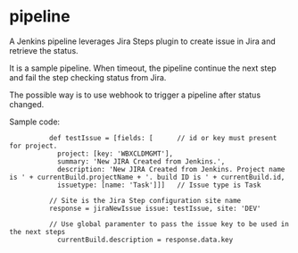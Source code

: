 # pipeline

A Jenkins pipeline leverages Jira Steps plugin to create issue in Jira and retrieve the status. 

It is a sample pipeline. When timeout, the pipeline continue the next step and fail the step checking status from Jira. 

The possible way is to use webhook to trigger a pipeline after status changed. 

Sample code:


              def testIssue = [fields: [      // id or key must present for project.
                project: [key: 'WBXCLDMGMT'],
                summary: 'New JIRA Created from Jenkins.',
                description: 'New JIRA Created from Jenkins. Project name is ' + currentBuild.projectName + '. build ID is ' + currentBuild.id,
                issuetype: [name: 'Task']]]   // Issue type is Task

              // Site is the Jira Step configuration site name
              response = jiraNewIssue issue: testIssue, site: 'DEV'
	
              // Use global paramenter to pass the issue key to be used in the next steps
	            currentBuild.description = response.data.key
